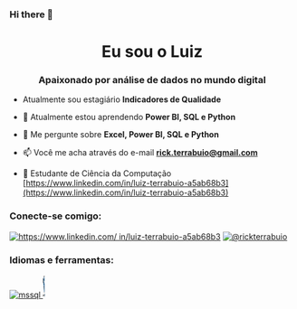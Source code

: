 ### Hi there 👋
<h1 align="center"> Eu sou o Luiz</h1>
<h3 align="center">Apaixonado por análise de dados no mundo digital</h3>

- Atualmente sou estagiário **Indicadores de Qualidade**

- 🌱 Atualmente estou aprendendo **Power BI, SQL e Python**

- 💬 Me pergunte sobre **Excel, Power BI, SQL e Python**

- 📫 Você me acha através do e-mail **rick.terrabuio@gmail.com**

- 📄 Estudante de Ciência da Computação [https://www.linkedin.com/in/luiz-terrabuio-a5ab68b3](https://www.linkedin.com/in/luiz-terrabuio-a5ab68b3)

<h3 align=" left">Conecte-se comigo:</h3>
<p align="left">
<a href="https://linkedin.com/in/https://www.linkedin.com/in/luiz-terrabuio-a5ab68b3" target="blank"><img align="center" src="https ://raw.githubusercontent.com/rahuldkjain/github-profile-readme-generator/master/src/images/icons/Social/linked-in-alt.svg" alt="https://www.linkedin.com/ in/luiz-terrabuio-a5ab68b3" height="30" width="40" /></a>
<a href="https://instagram.com/@rickterrabuio" target="blank"><img align= "center" src="https://raw.githubusercontent.com/rahuldkjain/github-profile-readme-generator/master/src/images/icons/Social/instagram.svg" alt="@rickterrabuio" height="30 " width="40" /></a>
</p>

<h3 align="left">Idiomas e ferramentas:</h3>
<p align="left"> <a href="https://www.microsoft.com/en-us/sql-server" target="_blank" rel="noreferrer"> <img src="https:/ /www.svgrepo.com/show/303229/microsoft-sql-server-logo.svg" alt="mssql" width="4B8r3B4p7yhRXuBWLqsQ546WR43cqQwrbXMDFnBi6vSJBeif8tPW85a7r7DM961Jvk4hdryZoByEp8GC8HzsqJpRN4FxGM9 src="https://raw.githubusercontent.com/devicons/devicon/master/icons/mysql/mysql-original-wordmark. svg" alt="mysql" width="4B8r3B4p7yhRXuBWLqsQ546WR43cqQwrbXMDFnBi6vSJBeif8tPW85a7r7DM961Jvk4hdryZoByEp8GC8HzsqJpRN4FxGM9 src="https://raw.githubusercontent.com/devicons/devicon/master/icons/oracle/oracle-original.svg" alt="oracle" width="40" height="40"/> </a> <a href="https:// www.postgresql.org" target="_blank" rel="noreferrer"> <img src="https://raw.githubusercontent.com/devicons/devicon/master/icons/postgresql/postgresql-original-wordmark.svg" alt="postgresql" width="4B8r3B4p7yhRXuBWLqsQ546WR43cqQwrbXMDFnBi6vSJBeif8tPW85a7r7DM961Jvk4hdryZoByEp8GC8HzsqJpRN4FxGM9src ="https://raw.githubusercontent.com/devicons/devicon/master/icons/python/python-original.svg" alt="python" width="4B8r3B4p7yhRXuBWLqsQ546WR43cqQwrbXMDFnBi6vSJBeif8tPW85a7r7DM961Jvk4hdryZoByEp8GC8HzsqJpRN4FxGM9src="https://www.vectorlogo.zone/logos/sqlite/ sqlite-icon.svg" alt="sqlite" width="40" height="40"/> </a> </p>

<!--
**luizterrabuio/luizterrabuio** is a ✨ _special_ ✨ repository because its `README.md` (this file) appears on your GitHub profile.

Here are some ideas to get you started:

- 🔭 I’m currently working on ...
- 🌱 I’m currently learning ...
- 👯 I’m looking to collaborate on ...
- 🤔 I’m looking for help with ...
- 💬 Ask me about ...
- 📫 How to reach me: ...
- 😄 Pronouns: ...
- ⚡ Fun fact: ...
-->
